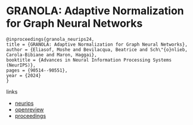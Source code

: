 # GRANOLA: Adaptive Normalization for Graph Neural Networks

```
@inproceedings{granola_neurips24,
title = {GRANOLA: Adaptive Normalization for Graph Neural Networks},
author = {Eliasof, Moshe and Bevilacqua, Beatrice and Sch\"{o}nlieb, Carola-Bibiane and Maron, Haggai},
booktitle = {Advances in Neural Information Processing Systems (NeurIPS)},
pages = {90514--90551},
year = {2024}
}
```

links
- [neurips](https://nips.cc/Conferences/2024/Schedule?showEvent=93483)
- [openreview](https://openreview.net/forum?id=qd8blc0o0F)
- [proceedings](https://papers.nips.cc//paper_files/paper/2024/hash/a4c17d9b88eaefc9bdf7c656ffc8ce55-Abstract-Conference.html)
